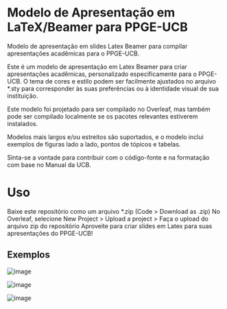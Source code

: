 # Modelo de Apresentação em LaTeX/Beamer para PPGE-UCB

Modelo de apresentação em slides Latex Beamer para compilar apresentações acadêmicas para o PPGE-UCB.

Este é um modelo de apresentação em Latex Beamer para criar apresentações acadêmicas, personalizado especificamente para o PPGE-UCB. O tema de cores e estilo podem ser facilmente ajustados no arquivo *.sty para corresponder às suas preferências ou à identidade visual de sua instituição.

Este modelo foi projetado para ser compilado no Overleaf, mas também pode ser compilado localmente se os pacotes relevantes estiverem instalados.

Modelos mais largos e/ou estreitos são suportados, e o modelo inclui exemplos de figuras lado a lado, pontos de tópicos e tabelas.

Sinta-se a vontade para contribuir com o código-fonte e na formatação com base no Manual da UCB.

# Uso
Baixe este repositório como um arquivo *.zip (Code > Download as .zip)
No Overleaf, selecione New Project > Upload a project > Faça o upload do arquivo zip do repositório
Aproveite para criar slides em Latex para suas apresentações do PPGE-UCB!

## Exemplos

![image](./Modelo_de_apresentao_do_PPGE_UCB_Página_1.png)

![image](./Modelo_de_apresentao_do_PPGE_UCB_Página_2.png)

![image](./Modelo_de_apresentao_do_PPGE_UCB_Página_9.png)

